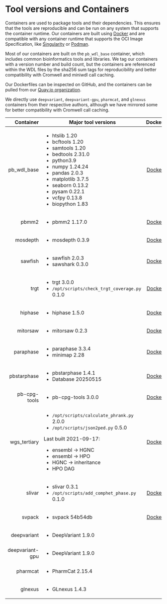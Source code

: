 # Tool versions and Containers

Containers are used to package tools and their dependencies. This ensures that the tools are reproducible and can be run on any system that supports the container runtime.  Our containers are built using [Docker](https://www.docker.com/) and are compatible with any container runtime that supports the OCI Image Specification, like [Singularity](https://sylabs.io/singularity/) or [Podman](https://podman.io/).

Most of our containers are built on the `pb_wdl_base` container, which includes common bioinformatics tools and libraries.  We tag our containers with a version number and build count, but the containers are referenced within the WDL files by the sha256 sum tags for reproducibility and better compatibility with Cromwell and miniwdl call caching.

Our Dockerfiles can be inspected on GitHub, and the containers can be pulled from our [Quay.io organization](https://quay.io/repository/pacbio).

We directly use `deepvariant`, `deepvariant-gpu`, `pharmcat`, and `glnexus` containers from their respective authors, although we have mirrored some for better compatibility with Cromwell call caching.

| Container | Major tool versions | Dockerfile | Container |
| --------: | ------------------- | :---: | :---: |
| pb_wdl_base | <ul><li>htslib 1.20</li><li>bcftools 1.20</li><li>samtools 1.20</li><li>bedtools 2.31.0</li><li>python3.9</li><li>numpy 1.24.24</li><li>pandas 2.0.3</li><li>matplotlib 3.7.5</li><li>seaborn 0.13.2</li><li>pysam 0.22.1</li><li>vcfpy 0.13.8</li><li>biopython 1.83</li></ul> | [Dockerfile](https://github.com/PacificBiosciences/wdl-dockerfiles/tree/6b13cc246dd44e41903d17a660bb5432cdd18dbe/docker/pb_wdl_base) | [sha256:4b889a1f21a6a7fecf18820613cf610103966a93218de772caba126ab70a8e87](https://quay.io/repository/pacbio/pb_wdl_base/manifest/pb_wdl_base@sha256:4b889a1f21a6a7fecf18820613cf610103966a93218de772caba126ab70a8e87) |
| pbmm2 | <ul><li>pbmm2 1.17.0</li></ul> | [Dockerfile](https://github.com/PacificBiosciences/wdl-dockerfiles/tree/9591749da92ca57f7283ca1c2268789c45fa341d/docker/pbmm2) | [pbmm2@sha256:5f3f4d1f5dbea5cd4c388ee26b2fecbbb7dbcef449343633e039dca3d3725859](https://quay.io/repository/pacbio/pbmm2/manifest/sha256:5f3f4d1f5dbea5cd4c388ee26b2fecbbb7dbcef449343633e039dca3d3725859) |
| mosdepth | <ul><li>mosdepth 0.3.9</li></ul> | [Dockerfile](https://github.com/PacificBiosciences/wdl-dockerfiles/tree/fa84fbf582738c05c750e667ff43d11552ad4183/docker/mosdepth) | [mosdepth@sha256:63f7a5d1a4a17b71e66d755d3301a951e50f6b63777d34dab3ee9e182fd7acb1](https://quay.io/repository/pacbio/mosdepth/manifest/sha256:63f7a5d1a4a17b71e66d755d3301a951e50f6b63777d34dab3ee9e182fd7acb1) |
| sawfish | <ul><li>sawfish 2.0.3</li><li>sawshark 0.3.0</li></ul> | [Dockerfile](https://github.com/PacificBiosciences/wdl-dockerfiles/tree/124a1d97513ddf6caf2b4605832cccd904def609/docker/sawfish) | [sawfish@sha256:561b6a232dd89a2d186b19d6ad439c74c460078348dbf96ae49ca0ea6eab0281](https://quay.io/repository/pacbio/sawfish/manifest/sha256:561b6a232dd89a2d186b19d6ad439c74c460078348dbf96ae49ca0ea6eab0281) |
| trgt | <ul><li>trgt 3.0.0</li><li>`/opt/scripts/check_trgt_coverage.py` 0.1.0</li></ul> | [Dockerfile](https://github.com/PacificBiosciences/wdl-dockerfiles/tree/3c5ee05da7043bd03bd80959c3dd025e25468070/docker/trgt) | [trgt@sha256:301fd3f8c0174213e82dbf942e6f2259aab31a66a7dc3355a3dfc8fcd4286284](https://quay.io/repository/pacbio/trgt/manifest/sha256:301fd3f8c0174213e82dbf942e6f2259aab31a66a7dc3355a3dfc8fcd4286284) |
| hiphase | <ul><li>hiphase 1.5.0</li></ul> | [Dockerfile](https://github.com/PacificBiosciences/wdl-dockerfiles/tree/69039c010ada793bab4d38a9bd17a30562b9b671/docker/hiphase) | [hiphase@sha256:353b4ffdae4281bdd5daf5a73ea3bb26ea742ef2c36e9980cb1f1ed524a07482](https://quay.io/repository/pacbio/hiphase/manifest/sha256:353b4ffdae4281bdd5daf5a73ea3bb26ea742ef2c36e9980cb1f1ed524a07482) |
| mitorsaw | <ul><li>mitorsaw 0.2.3</li></ul> | [Dockerfile](https://github.com/PacificBiosciences/wdl-dockerfiles/tree/dd6d0b7c3953211ee0ea074283f42329998aeff7/docker/mitorsaw) | [mitorsaw@sha256:4a1eac52a6ae80b7ccfb0ad3809f5f34a69c7ed859541e097e36d73623e8ad0e](https://quay.io/repository/pacbio/mitorsaw/manifest/sha256:4a1eac52a6ae80b7ccfb0ad3809f5f34a69c7ed859541e097e36d73623e8ad0e) |
| paraphase | <ul><li>paraphase 3.3.4</li><li>minimap 2.28</li></ul> | [Dockerfile](https://github.com/PacificBiosciences/wdl-dockerfiles/tree/43214f6ed8caa835a98f5a0ee79329048252e857/docker/paraphase) | [paraphase@sha256:21dba4e381bf860dc38aa4833a6b97baae4566163e7da3101f07bea42fc42b9e](https://quay.io/repository/pacbio/paraphase/manifest/sha256:21dba4e381bf860dc38aa4833a6b97baae4566163e7da3101f07bea42fc42b9e) |
| pbstarphase | <ul><li>pbstarphase 1.4.1</li><li>Database 20250515</li></ul> | [Dockerfile](https://github.com/PacificBiosciences/wdl-dockerfiles/tree/c5166b28e43f36a381450ba479e2e34a841bb922/docker/pbstarphase) | [pbstarphase@sha256:7daaad3b617a3b8b5914ab0893ee7cc545fd2025a35619211a5b8e25e4c36ac4](https://quay.io/repository/pacbio/pbstarphase/manifest/sha256:7daaad3b617a3b8b5914ab0893ee7cc545fd2025a35619211a5b8e25e4c36ac4) |
| pb-cpg-tools | <ul><li>pb-cpg-tools 3.0.0</li></ul> | [Dockerfile](https://github.com/PacificBiosciences/wdl-dockerfiles/tree/330b99b79f32b2d2598e812779f3c64460739e6c/docker/pb-cpg-tools) | [pb-cpg-tools@sha256:afd5468a423fe089f1437d525fdc19c704296f723958739a6fe226caa01fba1c](https://quay.io/repository/pacbio/pb-cpg-tools/manifest/sha256:afd5468a423fe089f1437d525fdc19c704296f723958739a6fe226caa01fba1c) |
| wgs_tertiary | <ul><li>`/opt/scripts/calculate_phrank.py` 2.0.0</li><li>`/opt/scripts/json2ped.py` 0.5.0</li></ul>Last built 2021-09-17:<ul><li>ensembl -> HGNC</li><li>ensembl -> HPO</li><li>HGNC -> inheritance</li><li>HPO DAG</li></ul> | [Dockerfile](https://github.com/PacificBiosciences/wdl-dockerfiles/tree/fd70e2872bd3c6bb705faff5bc68374116d7d62f/docker/wgs_tertiary) | [wgs_tertiary@sha256:410597030e0c85cf16eb27a877d260e7e2824747f5e8b05566a1aaa729d71136](https://quay.io/repository/pacbio/wgs_tertiary/manifest/sha256:410597030e0c85cf16eb27a877d260e7e2824747f5e8b05566a1aaa729d71136) |
| slivar | <ul><li>slivar 0.3.1</li><li>`/opt/scripts/add_comphet_phase.py` 0.1.0</li></ul> | [Dockerfile](https://github.com/PacificBiosciences/wdl-dockerfiles/tree/5e1094fd6755203b4971fdac6dcb951bbc098bed/docker/slivar) | [slivar@sha256:f71a27f756e2d69ec30949cbea97c54abbafde757562a98ef965f21a28aa8eaa](https://quay.io/repository/pacbio/slivar/manifest/sha256:f71a27f756e2d69ec30949cbea97c54abbafde757562a98ef965f21a28aa8eaa) |
| svpack | <ul><li>svpack 54b54db</li></ul> | [Dockerfile](https://github.com/PacificBiosciences/wdl-dockerfiles/tree/6fc750b0c65b4a5c1eb65791eab9eed89864d858/docker/svpack) | [svpack@sha256:628e9851e425ed8044a907d33de04043d1ef02d4d2b2667cf2e9a389bb011eba](https://quay.io/repository/pacbio/svpack/manifest/sha256:628e9851e425ed8044a907d33de04043d1ef02d4d2b2667cf2e9a389bb011eba) |
| deepvariant | <ul><li>DeepVariant 1.9.0</li></ul> |  | [deepvariant:1.9.0](https://hub.docker.com/layers/google/deepvariant/1.9.0/images/sha256-07e95b34e40cc50074d23273d479934a27e80919ac75bd97bf39a731e3c2d6ad) |
| deepvariant-gpu | <ul><li>DeepVariant 1.9.0</li></ul> |  | [deepvariant:1.9.0-gpu](https://hub.docker.com/layers/google/deepvariant/1.9.0-gpu/images/sha256-e0c8734b8700d945e3ee78d609acb90548f829c874596ffca436af8cf379f87a) |
| pharmcat | <ul><li>PharmCat 2.15.4</li></ul> |  | [pharmcat:2.15.4](https://hub.docker.com/layers/pgkb/pharmcat/2.15.4/images/sha256-5b58ae959b4cd85986546c2d67e3596f33097dedc40dfe57dd845b6e78781eb6) |
| glnexus | <ul><li>GLnexus 1.4.3</li></ul> |  | [glnexus:1.4.3](https://quay.io/repository/pacbio/glnexus/manifest/sha256:ce6fecf59dddc6089a8100b31c29c1e6ed50a0cf123da9f2bc589ee4b0c69c8e) |
